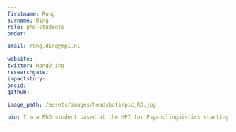 ```yaml
---
firstname: Rong
surname: Ding
role: phd-students
order:

email: rong.ding@mpi.nl

website:
twitter: RongD_ing
researchgate:
impactstory:
orcid:
github: 

image_path: /assets/images/headshots/pic_RD.jpg

bio: I'm a PhD student based at the MPI for Psycholinguistics starting from October, 2020. My goal of research is to dissect the way(s) neuronal populations communicate and coordinate in time as well as how our marvelous capacity of language is achieved by such neuronal interactions. Profoundly inspired by György Buzsáki's Rhythms of the Brain (2005), I'm keen to probe into the neuronal dynamics of language function from the perspectives of oscillation and the complex systems theory. My fascination in brain and language started with the cross-disciplinary undergraduate training I received in the B.S. Psychology and B.A. Indonesian Language and Culture programs at Peking University. To pursue such passion even further, I completed a M.Sc. in Language Sciences at University College London, wherein I learned to conduct research by incorporating methods from various subjects—that is, computational modeling, EEG, and the naturalistic experimental paradigm—and examined the neurophysiological correlates of predictive coding (word surprisal) in audiovisual speech comprehension.
---
```

